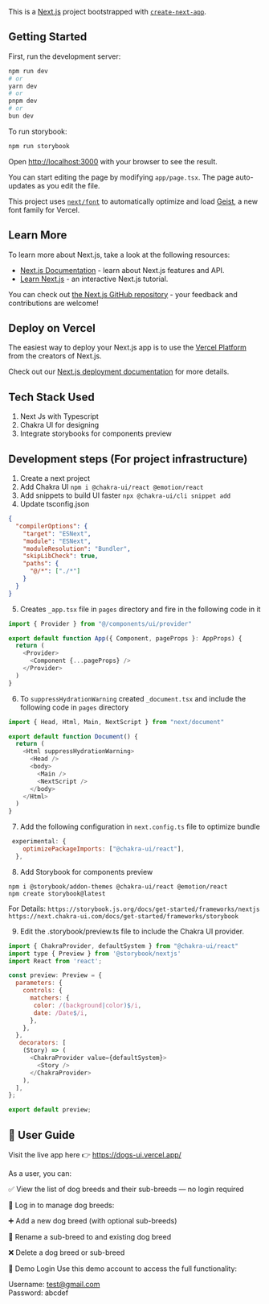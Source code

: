 This is a [Next.js](https://nextjs.org) project bootstrapped with [`create-next-app`](https://nextjs.org/docs/app/api-reference/cli/create-next-app).

## Getting Started

First, run the development server:

```bash
npm run dev
# or
yarn dev
# or
pnpm dev
# or
bun dev
```

To run storybook:
```bash
npm run storybook
```

Open [http://localhost:3000](http://localhost:3000) with your browser to see the result.

You can start editing the page by modifying `app/page.tsx`. The page auto-updates as you edit the file.

This project uses [`next/font`](https://nextjs.org/docs/app/building-your-application/optimizing/fonts) to automatically optimize and load [Geist](https://vercel.com/font), a new font family for Vercel.

## Learn More

To learn more about Next.js, take a look at the following resources:

- [Next.js Documentation](https://nextjs.org/docs) - learn about Next.js features and API.
- [Learn Next.js](https://nextjs.org/learn) - an interactive Next.js tutorial.

You can check out [the Next.js GitHub repository](https://github.com/vercel/next.js) - your feedback and contributions are welcome!

## Deploy on Vercel

The easiest way to deploy your Next.js app is to use the [Vercel Platform](https://vercel.com/new?utm_medium=default-template&filter=next.js&utm_source=create-next-app&utm_campaign=create-next-app-readme) from the creators of Next.js.

Check out our [Next.js deployment documentation](https://nextjs.org/docs/app/building-your-application/deploying) for more details.

## Tech Stack Used
1. Next Js with Typescript
2. Chakra UI for designing
3. Integrate storybooks for components preview


## Development steps (For project infrastructure)
1. Create a next project 
2. Add Chakra UI `npm i @chakra-ui/react @emotion/react`
3. Add snippets to build UI faster `npx @chakra-ui/cli snippet add`
4. Update tsconfig.json
```json
{
  "compilerOptions": {
    "target": "ESNext",
    "module": "ESNext",
    "moduleResolution": "Bundler",
    "skipLibCheck": true,
    "paths": {
      "@/*": ["./*"]
    }
  }
}
```
5. Creates `_app.tsx` file in `pages` directory and fire in the following code in it
```js
import { Provider } from "@/components/ui/provider"

export default function App({ Component, pageProps }: AppProps) {
  return (
    <Provider>
      <Component {...pageProps} />
    </Provider>
  )
}
```
6. To `suppressHydrationWarning` created `_document.tsx` and include the following code in `pages` directory
```js
import { Head, Html, Main, NextScript } from "next/document"

export default function Document() {
  return (
    <Html suppressHydrationWarning>
      <Head />
      <body>
        <Main />
        <NextScript />
      </body>
    </Html>
  )
}
```
7. Add the following configuration in `next.config.ts` file to optimize bundle
```js
 experimental: {
    optimizePackageImports: ["@chakra-ui/react"],
  },
```

8. Add Storybook for components preview 

```shell
npm i @storybook/addon-themes @chakra-ui/react @emotion/react
npm create storybook@latest
```
For Details:
`https://storybook.js.org/docs/get-started/frameworks/nextjs`
`https://next.chakra-ui.com/docs/get-started/frameworks/storybook`

9. Edit the .storybook/preview.ts file to include the Chakra UI provider.
```js
import { ChakraProvider, defaultSystem } from "@chakra-ui/react"
import type { Preview } from '@storybook/nextjs'
import React from 'react';

const preview: Preview = {
  parameters: {
    controls: {
      matchers: {
       color: /(background|color)$/i,
       date: /Date$/i,
      },
    },
  },
   decorators: [
    (Story) => (
      <ChakraProvider value={defaultSystem}>
        <Story />
      </ChakraProvider>
    ),
  ],
};

export default preview;
```
## 🐾 User Guide
Visit the live app here 👉 https://dogs-ui.vercel.app/

As a user, you can:

✅ View the list of dog breeds and their sub-breeds — no login required

🔐 Log in to manage dog breeds:

➕ Add a new dog breed (with optional sub-breeds)

📝 Rename a sub-breed to and existing dog breed

❌ Delete a dog breed or sub-breed

🧪 Demo Login
Use this demo account to access the full functionality:

Username: test@gmail.com  
Password: abcdef
